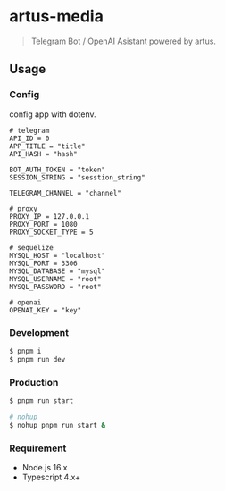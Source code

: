 # artus-media

> Telegram Bot / OpenAI Asistant powered by artus.

## Usage

### Config

config app with dotenv.

```
# telegram
API_ID = 0
APP_TITLE = "title"
API_HASH = "hash"

BOT_AUTH_TOKEN = "token"
SESSION_STRING = "sesstion_string"

TELEGRAM_CHANNEL = "channel"

# proxy
PROXY_IP = 127.0.0.1
PROXY_PORT = 1080
PROXY_SOCKET_TYPE = 5

# sequelize
MYSQL_HOST = "localhost"
MYSQL_PORT = 3306
MYSQL_DATABASE = "mysql"
MYSQL_USERNAME = "root"
MYSQL_PASSWORD = "root"

# openai
OPENAI_KEY = "key"

```

### Development

```bash
$ pnpm i
$ pnpm run dev
```

### Production

```bash
$ pnpm run start

# nohup
$ nohup pnpm run start &
```

### Requirement

- Node.js 16.x
- Typescript 4.x+
